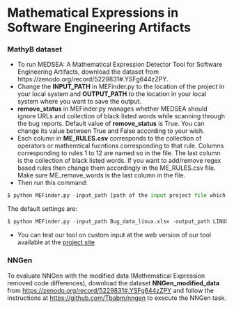 # Mathematical Expressions in Software Engineering Artifacts
### MathyB dataset
<ul>
<li>To run MEDSEA: A Mathematical Expression Detector Tool for Software Engineering Artifacts, download the dataset from https://zenodo.org/record/5229831#.YSFg644zZPY. </li>
<li>Change the <b>INPUT_PATH</b> in MEFinder.py to the location of the project in your local system and <b>OUTPUT_PATH</b> to the location in your local system where you want to save the output. </li>
 <li><b>remove_status</b> in MEFinder.py manages whether MEDSEA should ignore URLs and collection of black listed words while scanning through the bug reports. Default value of <b>remove_status</b> is True. You can change its value between True and False according to your wish.</li>
 <li> Each column in <b>ME_RULES.csv</b> corresponds to the collection of operators or mathemtical fucntions corresponding to that rule. Columns corresponding to rules 1 to 12 are named so in the file. The last column is the collection of black listed words. If you want to add/remove regex based rules then change them accordingly in the ME_RULES.csv file. Make sure ME_remove_words is the last column in the file. </li>
<li>Then run this command:</li>
</ul>

```python
$ python MEFinder.py -input_path [path of the input project file which should be a .xlsx file] -output_path [path of the output file which should be a .csv file] - preprocessing [True or False]
```
The default settings are:
```python
$ python MEFinder.py -input_path Bug_data_linux.xlsx -output_path LINUX.csv - preprocessing True
```
<ul>
<li> You can test our tool on custom input at the web version of our tool available at the <a href="https://share.streamlit.io/mathyb/mathyb_dataset/main/website/MedSea.py">project site</a></li></ul>

### NNGen
To evaluate NNGen with the modified data (Mathematical Expression removed code differences), download the dataset <b>NNGen_modified_data</b> from https://zenodo.org/record/5229831#.YSFg644zZPY and follow the instructions at https://github.com/Tbabm/nngen to execute the NNGen task.
